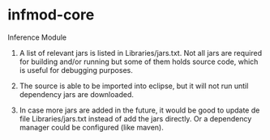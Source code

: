 infmod-core
===========

Inference Module


1) A list of relevant jars is listed in Libraries/jars.txt. Not all jars are required
   for building and/or running but some of them holds source code, which is useful for
   debugging purposes.

2) The source is able to be imported into eclipse, but it will not run until dependency
   jars are downloaded.

3) In case more jars are added in the future, it would be good to update de file
   Libraries/jars.txt instead of add the jars directly. Or a dependency manager could
   be configured (like maven).
